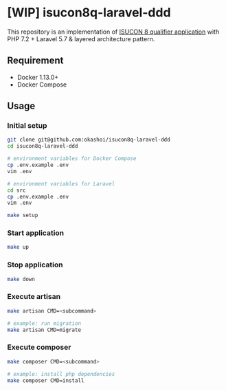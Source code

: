 # [WIP] isucon8q-laravel-ddd

This repository is an implementation of [ISUCON 8 qualifier application](https://github.com/isucon/isucon8-qualify) with PHP 7.2 + Laravel 5.7 & layered architecture pattern.

## Requirement

* Docker 1.13.0+
* Docker Compose

## Usage

### Initial setup

```bash
git clone git@github.com:okashoi/isucon8q-laravel-ddd
cd isucon8q-laravel-ddd
```

```bash
# environment variables for Docker Compose
cp .env.example .env
vim .env

# environment variables for Laravel
cd src
cp .env.example .env
vim .env
```

```bash
make setup
```

### Start application

```bash
make up
```

### Stop application

```bash
make down
```

### Execute artisan

```bash
make artisan CMD=<subcommand>

# example: run migration
make artisan CMD=migrate
```

### Execute composer

```bash
make composer CMD=<subcommand>

# example: install php dependencies
make composer CMD=install
```

